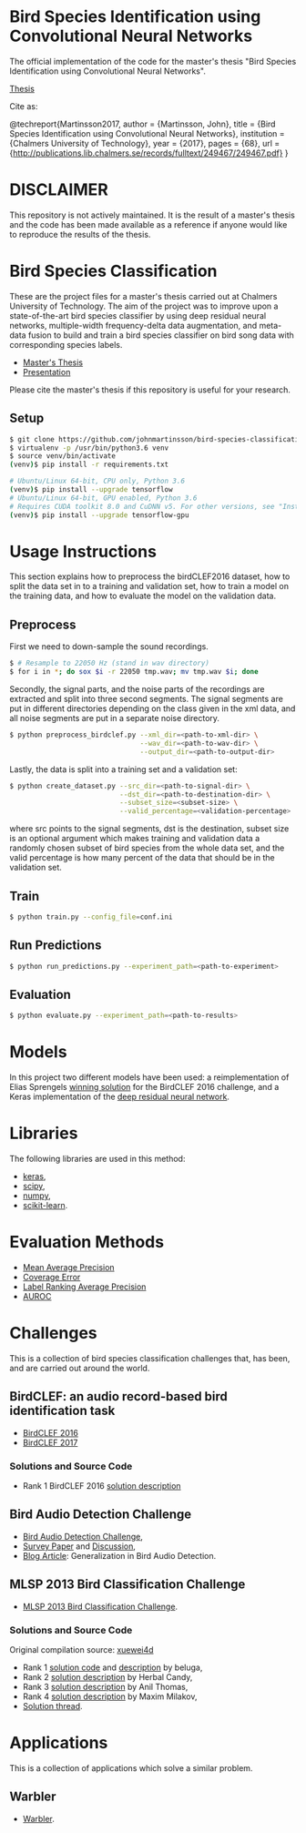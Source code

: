 # Bird Species Identification using Convolutional Neural Networks
The official implementation of the code for the master's thesis "Bird Species Identification using Convolutional Neural Networks".

[Thesis](https://johnmartinsson.org/publications/2017/bird-species-identification)

Cite as:

  @techreport{Martinsson2017,
    author = {Martinsson, John},
    title = {Bird Species Identification using Convolutional Neural Networks},
    institution = {Chalmers University of Technology},
    year = {2017},
    pages = {68},
    url = {http://publications.lib.chalmers.se/records/fulltext/249467/249467.pdf}
  }

# DISCLAIMER
This repository is not actively maintained. It is the result of a master's thesis and the code has been made available as a reference if anyone would like to reproduce the results of the thesis.

# Bird Species Classification
These are the project files for a master's thesis carried out at Chalmers University of Technology. The aim of the project was to improve upon a state-of-the-art bird species classifier by using deep residual neural networks, multiple-width frequency-delta data augmentation, and meta-data fusion to build and train a bird species classifier on bird song data with corresponding species labels.

- [Master's Thesis](https://johnmartinsson.org/publications/2017/bird-species-identification)
- [Presentation](http://johnmartinsson.github.io/thesis-presentation)

Please cite the master's thesis if this repository is useful for your research.

## Setup
```bash
$ git clone https://github.com/johnmartinsson/bird-species-classification
$ virtualenv -p /usr/bin/python3.6 venv
$ source venv/bin/activate
(venv)$ pip install -r requirements.txt

# Ubuntu/Linux 64-bit, CPU only, Python 3.6
(venv)$ pip install --upgrade tensorflow
# Ubuntu/Linux 64-bit, GPU enabled, Python 3.6
# Requires CUDA toolkit 8.0 and CuDNN v5. For other versions, see "Install from sources" below.
(venv)$ pip install --upgrade tensorflow-gpu
```

# Usage Instructions
This section explains how to preprocess the birdCLEF2016 dataset, how to split the data set in to a training and validation set, how to train a model on the training data, and how to evaluate the model on the validation data.

## Preprocess
First we need to down-sample the sound recordings.

```bash
$ # Resample to 22050 Hz (stand in wav directory)
$ for i in *; do sox $i -r 22050 tmp.wav; mv tmp.wav $i; done
```

Secondly, the signal parts, and the noise parts of the recordings are extracted and split into three second segments. The signal segments are put in different directories depending on the class given in the xml data, and all noise segments are put in a separate noise directory.
```bash
$ python preprocess_birdclef.py --xml_dir=<path-to-xml-dir> \
                                --wav_dir=<path-to-wav-dir> \
                                --output_dir=<path-to-output-dir>
```

Lastly, the data is split into a training set and a validation set:

```bash
$ python create_dataset.py --src_dir=<path-to-signal-dir> \
                           --dst_dir=<path-to-destination-dir> \
                           --subset_size=<subset-size> \
                           --valid_percentage=<validation-percentage>
```
where src points to the signal segments, dst is the destination, subset size is an optional argument which makes training and validation data a randomly chosen subset of bird species from the whole data set, and the valid percentage is how many percent of the data that should be in the validation set.

## Train
```bash
$ python train.py --config_file=conf.ini
```

## Run Predictions
```bash
$ python run_predictions.py --experiment_path=<path-to-experiment>
```

## Evaluation
```bash
$ python evaluate.py --experiment_path=<path-to-results>
```
# Models
In this project two different models have been used: a reimplementation of Elias Sprengels [winning solution](http://ceur-ws.org/Vol-1609/16090547.pdf) for the BirdCLEF 2016 challenge, and a Keras implementation of the [deep residual neural network](https://github.com/raghakot/keras-resnet/blob/master/resnet.py).

# Libraries
The following libraries are used in this method:

- [keras](http://keras.io/),
- [scipy](https://www.scipy.org/),
- [numpy](http://www.numpy.org/),
- [scikit-learn](http://scikit-learn.org/).

# Evaluation Methods
- [Mean Average Precision](https://github.com/benhamner/Metrics/blob/master/Python/ml_metrics/average_precision.py)
- [Coverage Error](http://scikit-learn.org/stable/modules/model_evaluation.html#coverage-error)
- [Label Ranking Average Precision](http://scikit-learn.org/stable/modules/model_evaluation.html#label-ranking-average-precision)
- [AUROC](http://scikit-learn.org/stable/modules/generated/sklearn.metrics.roc_auc_score.html#sklearn.metrics.roc_auc_score)

# Challenges
This is a collection of bird species classification challenges that, has been, and are carried out around the world.

## BirdCLEF: an audio record-based bird identification task
- [BirdCLEF 2016](http://www.imageclef.org/lifeclef/2016/bird)
- [BirdCLEF 2017](http://www.imageclef.org/lifeclef/2017/bird)

### Solutions and Source Code
- Rank 1 BirdCLEF 2016 [solution description](http://ceur-ws.org/Vol-1609/16090547.pdf)

## Bird Audio Detection Challenge
- [Bird Audio Detection Challenge](http://machine-listening.eecs.qmul.ac.uk/bird-audio-detection-challenge/),
- [Survey Paper](https://arxiv.org/pdf/1608.03417v1.pdf) and [Discussion](https://groups.google.com/forum/#!forum/bird-detection),
- [Blog Article](http://machine-listening.eecs.qmul.ac.uk/2016/10/bird-audio-detection-baseline-generalisation/): Generalization in Bird Audio Detection.

## MLSP 2013 Bird Classification Challenge
- [MLSP 2013 Bird Classification Challenge](https://www.kaggle.com/c/mlsp-2013-birds/).

### Solutions and Source Code
Original compilation source: [xuewei4d](https://github.com/xuewei4d/KaggleSolutions)

- Rank 1 [solution code](https://github.com/gaborfodor/MLSP_2013) and [description](https://www.kaggle.com/c/mlsp-2013-birds/forums/t/5457/congratulations-to-the-winners/29159#post29159) by beluga,
- Rank 2 [solution description](https://www.kaggle.com/c/mlsp-2013-birds/forums/t/5457/congratulations-to-the-winners/29017#post29017) by Herbal Candy,
- Rank 3 [solution description](https://www.kaggle.com/c/mlsp-2013-birds/forums/t/5457/congratulations-to-the-winners/29101#post29101) by Anil Thomas,
- Rank 4 [solution description](http://www.kaggle.com/c/mlsp-2013-birds/forums/t/5457/congratulations-to-the-winners/29092#post29092) by Maxim Milakov,
- [Solution thread](https://www.kaggle.com/c/mlsp-2013-birds/forums/t/5457/congratulations-to-the-winners).

# Applications
This is a collection of applications which solve a similar problem.

## Warbler
- [Warbler](https://warblr.net/).
